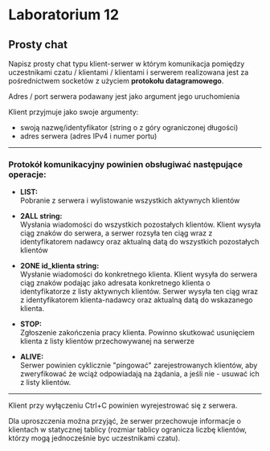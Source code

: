 # Laboratorium 12

## Prosty chat

Napisz prosty chat typu klient-serwer w którym komunikacja pomiędzy uczestnikami czatu / klientami / klientami i serwerem realizowana jest za pośrednictwem socketów z użyciem **protokołu datagramowego**.

Adres / port serwera podawany jest jako argument jego uruchomienia

Klient przyjmuje jako swoje argumenty:

- swoją nazwę/identyfikator (string o z góry ograniczonej długości)
- adres serwera (adres IPv4 i numer portu) 

---

### Protokół komunikacyjny powinien obsługiwać następujące operacje:

- **LIST:**  
  Pobranie z serwera i wylistowanie wszystkich aktywnych klientów

- **2ALL string:**  
  Wysłania wiadomości do wszystkich pozostałych klientów. Klient wysyła ciąg znaków do serwera, a serwer rozsyła ten ciąg wraz z identyfikatorem nadawcy oraz aktualną datą do wszystkich pozostałych klientów

- **2ONE id_klienta string:**  
  Wysłanie wiadomości do konkretnego klienta. Klient wysyła do serwera ciąg znaków podając jako adresata konkretnego klienta o identyfikatorze z listy aktywnych klientów. Serwer wysyła ten ciąg wraz z identyfikatorem klienta-nadawcy oraz aktualną datą do wskazanego klienta.

- **STOP:**  
  Zgłoszenie zakończenia pracy klienta.  Powinno skutkować usunięciem klienta z listy klientów przechowywanej na serwerze 

- **ALIVE:**  
  Serwer powinien cyklicznie "pingować" zarejestrowanych klientów, aby zweryfikować że wciąż odpowiadają na żądania, a jeśli nie - usuwać ich z listy klientów.

---

Klient przy wyłączeniu Ctrl+C powinien wyrejestrować się z serwera.

Dla uproszczenia można przyjąć, że serwer przechowuje informacje o klientach w statycznej tablicy (rozmiar tablicy ogranicza liczbę klientów, którzy mogą jednocześnie byc uczestnikami czatu).